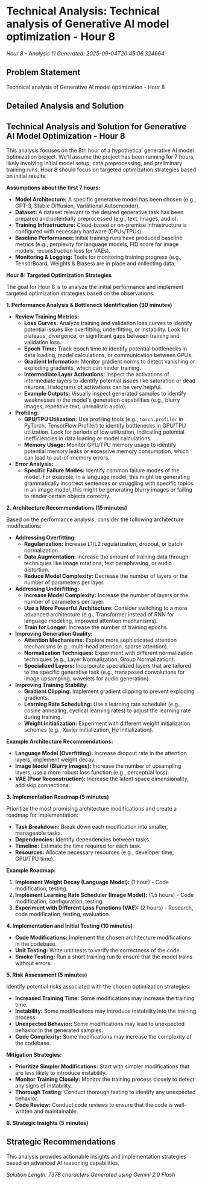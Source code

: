 # Technical Analysis: Technical analysis of Generative AI model optimization - Hour 8
*Hour 8 - Analysis 11*
*Generated: 2025-09-04T20:45:06.324664*

## Problem Statement
Technical analysis of Generative AI model optimization - Hour 8

## Detailed Analysis and Solution
## Technical Analysis and Solution for Generative AI Model Optimization - Hour 8

This analysis focuses on the 8th hour of a hypothetical generative AI model optimization project. We'll assume the project has been running for 7 hours, likely involving initial model setup, data preprocessing, and preliminary training runs.  Hour 8 should focus on targeted optimization strategies based on initial results.

**Assumptions about the first 7 hours:**

* **Model Architecture:** A specific generative model has been chosen (e.g., GPT-3, Stable Diffusion, Variational Autoencoder).
* **Dataset:** A dataset relevant to the desired generative task has been prepared and potentially preprocessed (e.g., text, images, audio).
* **Training Infrastructure:**  Cloud-based or on-premise infrastructure is configured with necessary hardware (GPUs/TPUs).
* **Baseline Performance:** Initial training runs have produced baseline metrics (e.g., perplexity for language models, FID score for image models, reconstruction loss for VAEs).
* **Monitoring & Logging:**  Tools for monitoring training progress (e.g., TensorBoard, Weights & Biases) are in place and collecting data.

**Hour 8: Targeted Optimization Strategies**

The goal for Hour 8 is to analyze the initial performance and implement targeted optimization strategies based on the observations.

**1. Performance Analysis & Bottleneck Identification (30 minutes)**

* **Review Training Metrics:**
    * **Loss Curves:** Analyze training and validation loss curves to identify potential issues like overfitting, underfitting, or instability.  Look for plateaus, divergence, or significant gaps between training and validation loss.
    * **Epoch Time:**  Track epoch time to identify potential bottlenecks in data loading, model calculations, or communication between GPUs.
    * **Gradient Information:**  Monitor gradient norms to detect vanishing or exploding gradients, which can hinder training.
    * **Intermediate Layer Activations:**  Inspect the activations of intermediate layers to identify potential issues like saturation or dead neurons.  Histograms of activations can be very helpful.
    * **Example Outputs:**  Visually inspect generated samples to identify weaknesses in the model's generation capabilities (e.g., blurry images, repetitive text, unrealistic audio).
* **Profiling:**
    * **GPU/TPU Utilization:** Use profiling tools (e.g., `torch.profiler` in PyTorch, TensorFlow Profiler) to identify bottlenecks in GPU/TPU utilization.  Look for periods of low utilization, indicating potential inefficiencies in data loading or model calculations.
    * **Memory Usage:** Monitor GPU/TPU memory usage to identify potential memory leaks or excessive memory consumption, which can lead to out-of-memory errors.
* **Error Analysis:**
    * **Specific Failure Modes:** Identify common failure modes of the model.  For example, in a language model, this might be generating grammatically incorrect sentences or struggling with specific topics.  In an image model, this might be generating blurry images or failing to render certain objects correctly.

**2. Architecture Recommendations (15 minutes)**

Based on the performance analysis, consider the following architecture modifications:

* **Addressing Overfitting:**
    * **Regularization:** Increase L1/L2 regularization, dropout, or batch normalization.
    * **Data Augmentation:**  Increase the amount of training data through techniques like image rotations, text paraphrasing, or audio distortion.
    * **Reduce Model Complexity:**  Decrease the number of layers or the number of parameters per layer.
* **Addressing Underfitting:**
    * **Increase Model Complexity:** Increase the number of layers or the number of parameters per layer.
    * **Use a More Powerful Architecture:** Consider switching to a more advanced architecture (e.g., Transformer instead of RNN for language modeling, improved attention mechanisms).
    * **Train for Longer:**  Increase the number of training epochs.
* **Improving Generation Quality:**
    * **Attention Mechanisms:**  Explore more sophisticated attention mechanisms (e.g., multi-head attention, sparse attention).
    * **Normalization Techniques:** Experiment with different normalization techniques (e.g., Layer Normalization, Group Normalization).
    * **Specialized Layers:**  Incorporate specialized layers that are tailored to the specific generative task (e.g., transposed convolutions for image upsampling, wavelets for audio generation).
* **Improving Training Stability:**
    * **Gradient Clipping:**  Implement gradient clipping to prevent exploding gradients.
    * **Learning Rate Scheduling:**  Use a learning rate scheduler (e.g., cosine annealing, cyclical learning rates) to adjust the learning rate during training.
    * **Weight Initialization:**  Experiment with different weight initialization schemes (e.g., Xavier initialization, He initialization).

**Example Architecture Recommendations:**

* **Language Model (Overfitting):** Increase dropout rate in the attention layers, implement weight decay.
* **Image Model (Blurry Images):** Increase the number of upsampling layers, use a more robust loss function (e.g., perceptual loss).
* **VAE (Poor Reconstruction):** Increase the latent space dimensionality, add skip connections.

**3. Implementation Roadmap (5 minutes)**

Prioritize the most promising architecture modifications and create a roadmap for implementation:

* **Task Breakdown:**  Break down each modification into smaller, manageable tasks.
* **Dependencies:** Identify dependencies between tasks.
* **Timeline:**  Estimate the time required for each task.
* **Resources:**  Allocate necessary resources (e.g., developer time, GPU/TPU time).

**Example Roadmap:**

1. **Implement Weight Decay (Language Model):** (1 hour) - Code modification, testing.
2. **Implement Learning Rate Scheduler (Image Model):** (1.5 hours) - Code modification, configuration, testing.
3. **Experiment with Different Loss Functions (VAE):** (2 hours) - Research, code modification, testing, evaluation.

**4. Implementation and Initial Testing (10 minutes)**

* **Code Modifications:**  Implement the chosen architecture modifications in the codebase.
* **Unit Testing:**  Write unit tests to verify the correctness of the code.
* **Smoke Testing:**  Run a short training run to ensure that the model trains without errors.

**5. Risk Assessment (5 minutes)**

Identify potential risks associated with the chosen optimization strategies:

* **Increased Training Time:**  Some modifications may increase the training time.
* **Instability:**  Some modifications may introduce instability into the training process.
* **Unexpected Behavior:**  Some modifications may lead to unexpected behavior in the generated samples.
* **Code Complexity:**  Some modifications may increase the complexity of the codebase.

**Mitigation Strategies:**

* **Prioritize Simpler Modifications:**  Start with simpler modifications that are less likely to introduce instability.
* **Monitor Training Closely:**  Monitor the training process closely to detect any signs of instability.
* **Thorough Testing:**  Conduct thorough testing to identify any unexpected behavior.
* **Code Review:**  Conduct code reviews to ensure that the code is well-written and maintainable.

**6. Strategic Insights (5 minutes)**



## Strategic Recommendations
This analysis provides actionable insights and implementation strategies
based on advanced AI reasoning capabilities.

*Solution Length: 7378 characters*
*Generated using Gemini 2.0 Flash*
